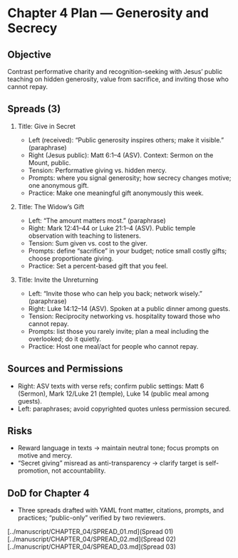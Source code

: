 # Chapter 4 Plan — Generosity and Secrecy

## Objective
Contrast performative charity and recognition-seeking with Jesus’ public teaching on hidden generosity, value from sacrifice, and inviting those who cannot repay.

## Spreads (3)
1. Title: Give in Secret
   - Left (received): “Public generosity inspires others; make it visible.” (paraphrase)
   - Right (Jesus public): Matt 6:1–4 (ASV). Context: Sermon on the Mount, public.
   - Tension: Performative giving vs. hidden mercy.
   - Prompts: where you signal generosity; how secrecy changes motive; one anonymous gift.
   - Practice: Make one meaningful gift anonymously this week.

2. Title: The Widow’s Gift
   - Left: “The amount matters most.” (paraphrase)
   - Right: Mark 12:41–44 or Luke 21:1–4 (ASV). Public temple observation with teaching to listeners.
   - Tension: Sum given vs. cost to the giver.
   - Prompts: define “sacrifice” in your budget; notice small costly gifts; choose proportionate giving.
   - Practice: Set a percent-based gift that you feel.

3. Title: Invite the Unreturning
   - Left: “Invite those who can help you back; network wisely.” (paraphrase)
   - Right: Luke 14:12–14 (ASV). Spoken at a public dinner among guests.
   - Tension: Reciprocity networking vs. hospitality toward those who cannot repay.
   - Prompts: list those you rarely invite; plan a meal including the overlooked; do it quietly.
   - Practice: Host one meal/act for people who cannot repay.

## Sources and Permissions
- Right: ASV texts with verse refs; confirm public settings: Matt 6 (Sermon), Mark 12/Luke 21 (temple), Luke 14 (public meal among guests).
- Left: paraphrases; avoid copyrighted quotes unless permission secured.

## Risks
- Reward language in texts → maintain neutral tone; focus prompts on motive and mercy.
- “Secret giving” misread as anti-transparency → clarify target is self-promotion, not accountability.

## DoD for Chapter 4
- Three spreads drafted with YAML front matter, citations, prompts, and practices; “public-only” verified by two reviewers.

[../manuscript/CHAPTER_04/SPREAD_01.md](Spread 01)
[../manuscript/CHAPTER_04/SPREAD_02.md](Spread 02)
[../manuscript/CHAPTER_04/SPREAD_03.md](Spread 03)